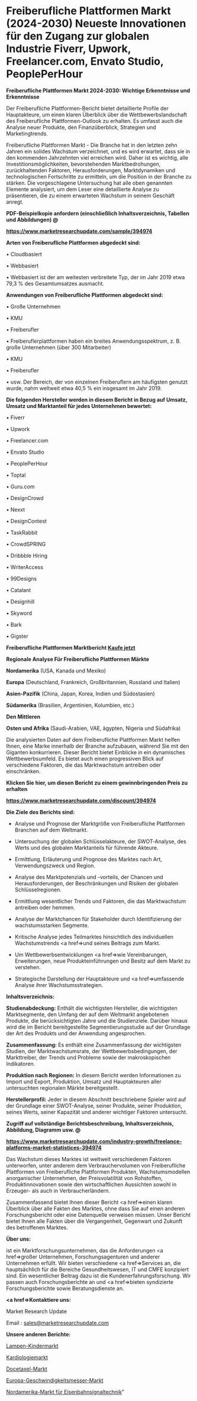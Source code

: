 # Freiberufliche Plattformen Markt (2024-2030) Neueste Innovationen für den Zugang zur globalen Industrie Fiverr, Upwork, Freelancer.com, Envato Studio, PeoplePerHour

<strong>Freiberufliche Plattformen Markt 2024-2030: Wichtige Erkenntnisse und Erkenntnisse</strong>

Der Freiberufliche Plattformen-Bericht bietet detaillierte Profile der Hauptakteure, um einen klaren Überblick über die Wettbewerbslandschaft des Freiberufliche Plattformen-Outlook zu erhalten. Es umfasst auch die Analyse neuer Produkte, den Finanzüberblick, Strategien und Marketingtrends.

Freiberufliche Plattformen Markt - Die Branche hat in den letzten zehn Jahren ein solides Wachstum verzeichnet, und es wird erwartet, dass sie in den kommenden Jahrzehnten viel erreichen wird. Daher ist es wichtig, alle Investitionsmöglichkeiten, bevorstehenden Marktbedrohungen, zurückhaltenden Faktoren, Herausforderungen, Marktdynamiken und technologischen Fortschritte zu ermitteln, um die Position in der Branche zu stärken. Die vorgeschlagene Untersuchung hat alle oben genannten Elemente analysiert, um dem Leser eine detaillierte Analyse zu präsentieren, die zu einem erwarteten Wachstum in seinem Geschäft anregt.



<strong><b>PDF-Beispielkopie anfordern (einschließlich Inhaltsverzeichnis, Tabellen und Abbildungen) @ </b></strong>

<strong><a href=https://www.marketresearchupdate.com/sample/394974>

<strong>https://www.marketresearchupdate.com/sample/394974</u></a></strong></strong>



<strong>Arten von Freiberufliche Plattformen abgedeckt sind:</strong>

• Cloudbasiert

• Webbasiert

• Webbasiert ist der am weitesten verbreitete Typ, der im Jahr 2019 etwa 79,3 % des Gesamtumsatzes ausmacht.



<strong>Anwendungen von Freiberufliche Plattformen abgedeckt sind:</strong>

• Große Unternehmen

• KMU

• Freiberufler

• Freiberuflerplattformen haben ein breites Anwendungsspektrum, z. B. große Unternehmen (über 300 Mitarbeiter)

• KMU

• Freiberufler

• usw. Der Bereich, der von einzelnen Freiberuflern am häufigsten genutzt wurde, nahm weltweit etwa 40,5 % ein insgesamt im Jahr 2019.



<strong>Die folgenden Hersteller werden in diesem Bericht in Bezug auf Umsatz, Umsatz und Marktanteil für jedes Unternehmen bewertet:</strong>

• Fiverr

• Upwork

• Freelancer.com

• Envato Studio

• PeoplePerHour

• Toptal

• Guru.com

• DesignCrowd

• Nexxt

• DesignContest

• TaskRabbit

• CrowdSPRING

• Dribbble Hiring

• WriterAccess

• 99Designs

• Catalant

• Designhill

• Skyword

• Bark

• Gigster



<strong>Freiberufliche Plattformen Marktbericht <a href=https://www.marketresearchupdate.com/buynow/394974>Kaufe jetzt</a></strong>



<strong>Regionale Analyse Für Freiberufliche Plattformen Märkte</strong>



<strong>Nordamerika</strong> (USA, Kanada und Mexiko)



<strong>Europa</strong> (Deutschland, Frankreich, Großbritannien, Russland und Italien)



<strong>Asien-Pazifik</strong> (China, Japan, Korea, Indien und Südostasien)



<strong>Südamerika</strong> (Brasilien, Argentinien, Kolumbien, etc.)



<strong>Den Mittleren</strong> 

<strong>Osten und Afrika</strong> (Saudi-Arabien, VAE, ägypten, Nigeria und Südafrika)

Die analysierten Daten auf dem Freiberufliche Plattformen Markt helfen Ihnen, eine Marke innerhalb der Branche aufzubauen, während Sie mit den Giganten konkurrieren. Dieser Bericht bietet Einblicke in ein dynamisches Wettbewerbsumfeld. Es bietet auch einen progressiven Blick auf verschiedene Faktoren, die das Marktwachstum antreiben oder einschränken.



<strong>Klicken Sie hier, um diesen Bericht zu einem gewinnbringenden Preis zu erhalten
</strong>

<strong><a href=https://www.marketresearchupdate.com/discount/394974>https://www.marketresearchupdate.com/discount/394974</b></u></strong></a>



<strong>Die Ziele des Berichts sind:</strong>

- Analyse und Prognose der Marktgröße von Freiberufliche Plattformen Branchen auf dem Weltmarkt.

- Untersuchung der globalen Schlüsselakteure, der SWOT-Analyse, des Werts und des globalen Marktanteils für führende Akteure.

- Ermittlung, Erläuterung und Prognose des Marktes nach Art, Verwendungszweck und Region.

- Analyse des Marktpotenzials und -vorteils, der Chancen und Herausforderungen, der Beschränkungen und Risiken der globalen Schlüsselregionen.

- Ermittlung wesentlicher Trends und Faktoren, die das Marktwachstum antreiben oder hemmen.

- Analyse der Marktchancen für Stakeholder durch Identifizierung der wachstumsstarken Segmente.

- Kritische Analyse jedes Teilmarktes hinsichtlich des individuellen Wachstumstrends <a href=>und</a> seines Beitrags zum Markt.

- Um Wettbewerbsentwicklungen <a href=>wie</a> Vereinbarungen, Erweiterungen, neue Produkteinführungen und Besitz auf dem Markt zu verstehen.

- Strategische Darstellung der Hauptakteure und <a href=>umfas</a>sende Analyse ihrer Wachstumsstrategien.



<strong>Inhaltsverzeichnis:</strong>



<strong>Studienabdeckung:</strong> Enthält die wichtigsten Hersteller, die wichtigsten Marktsegmente, den Umfang der auf dem Weltmarkt angebotenen Produkte, die berücksichtigten Jahre und die Studienziele. Darüber hinaus wird die im Bericht bereitgestellte Segmentierungsstudie auf der Grundlage der Art des Produkts und der Anwendung angesprochen.



<strong>Zusammenfassung:</strong> Es enthält eine Zusammenfassung der wichtigsten Studien, der Marktwachstumsrate, der Wettbewerbsbedingungen, der Markttreiber, der Trends und Probleme sowie der makroskopischen Indikatoren.



<strong>Produktion nach Regionen:</strong> In diesem Bericht werden Informationen zu Import und Export, Produktion, Umsatz und Hauptakteuren aller untersuchten regionalen Märkte bereitgestellt.



<strong>Herstellerprofil:</strong> Jeder in diesem Abschnitt beschriebene Spieler wird auf der Grundlage einer SWOT-Analyse, seiner Produkte, seiner Produktion, seines Werts, seiner Kapazität und anderer wichtiger Faktoren untersucht.



<strong><b>Zugriff auf vollständige Berichtsbeschreibung, Inhaltsverzeichnis, Abbildung, Diagramm usw. @ </b></strong>

<strong><a href=https://www.marketresearchupdate.com/industry-growth/freelance-platforms-market-statistices-394974>https://www.marketresearchupdate.com/industry-growth/freelance-platforms-market-statistices-394974</a></strong>

Das Wachstum dieses Marktes ist weltweit verschiedenen Faktoren unterworfen, unter anderem dem Verbrauchervolumen von Freiberufliche Plattformen von Freiberufliche Plattformen Produkten, Wachstumsmodellen anorganischer Unternehmen, der Preisvolatilität von Rohstoffen, Produktinnovationen sowie den wirtschaftlichen Aussichten sowohl in Erzeuger- als auch in Verbraucherländern.

Zusammenfassend bietet Ihnen dieser Bericht <a href=>einen</a> klaren Überblick über alle Fakten des Marktes, ohne dass Sie auf einen anderen Forschungsbericht oder eine Datenquelle verweisen müssen. Unser Bericht bietet Ihnen alle Fakten über die Vergangenheit, Gegenwart und Zukunft des betroffenen Marktes.



<strong>Über uns:</strong>

 ist ein Marktforschungsunternehmen, das die Anforderungen <a href=>großer</a> Unternehmen, Forschungsagenturen und anderer Unternehmen erfüllt. Wir bieten verschiedene <a href=>Services</a> an, die hauptsächlich für die Bereiche Gesundheitswesen, IT und CMFE konzipiert sind. Ein wesentlicher Beitrag dazu ist die Kundenerfahrungsforschung. Wir passen auch Forschungsberichte an und <a href=>bieten</a> syndizierte Forschungsberichte sowie Beratungsdienste an.



<strong><a href=>Kontaktiere uns:</a></strong>

Market Research Update

Email : sales@marketresearchupdate.com



<strong>Unsere anderen Berichte:</strong>

<a href=https://www.linkedin.com/pulse/lamps-kids-market-2023-challenges-business-overview>Lampen-Kindermarkt</a>

<a href=https://www.linkedin.com/pulse/cardiology-market-industry-analysis-segments>Kardiologiemarkt</a>

<a href=https://www.linkedin.com/pulse/docetaxel-market-size-industry-growth-factors>Docetaxel-Markt</a>

<a href=https://www.linkedin.com/pulse/europe-velocimeter-market-2023-new-comprehensive-study>Europa-Geschwindigkeitsmesser-Markt</a>

<a href=https://www.linkedin.com/pulse/north-america-railway-signaling-market-2023>Nordamerika-Markt für Eisenbahnsignaltechnik</a>"
